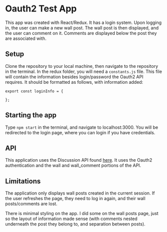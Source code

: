 # Oauth2 Test App

This app was created with React/Redux. It has a login system. Upon logging in, the user can make a new wall post. The wall post is then displayed, and the user can comment on it. Comments are displayed below the post they are associated with. 

## Setup

Clone the repository to your local machine, then navigate to the repository in the terminal. In the redux folder, you will need a `constants.js` file. This file will contain the information besides login/password the Oauth2 API requires. It should be formatted as follows, with information added: 

```
export const loginInfo = {

};
```

## Starting the app

 Type `npm start` in the terminal, and navigate to localhost:3000. You will be redirected to the login page, where you can login if you have credentials. 

## API

This application uses the Discussion API found [here](https://devapi.careerprepped.com/apigility/swagger/DiscussionAPI-v1#/). It uses the Oauth2 authentication and the wall and wall_comment portions of the API.

## Limitations

The application only displays wall posts created in the current session. If the user refreshes the page, they need to log in again, and their wall posts/comments are lost. 

There is minimal styling on the app. I did some on the wall posts page, just so the layout of information made sense (with comments nested underneath the post they belong to, and separation between posts). 